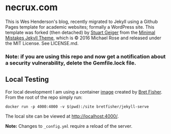 # necrux.com

This is Wes Henderson's blog, recently migrated to Jekyll using a Github Pages template for academic websites; formally a WordPress site. This template was forked (then detached) by [Stuart Geiger](https://github.com/staeiou) from the [Minimal Mistakes Jekyll Theme](https://mmistakes.github.io/minimal-mistakes/), which is © 2016 Michael Rose and released under the MIT License. See LICENSE.md.

### Note: if you are using this repo and now get a notification about a security vulnerability, delete the Gemfile.lock file. 

## Local Testing
For local development I am using a container [image](https://hub.docker.com/r/bretfisher/jekyll-serve) created by [Bret Fisher](https://github.com/BretFisher). From the root of the repo simply run:

```
docker run -p 4000:4000 -v $(pwd):/site bretfisher/jekyll-serve
```

The local site can be viewed at [http://localhost:4000/](http://localhost:4000/).

**Note:** Changes to `_config.yml` require a reload of the server.
